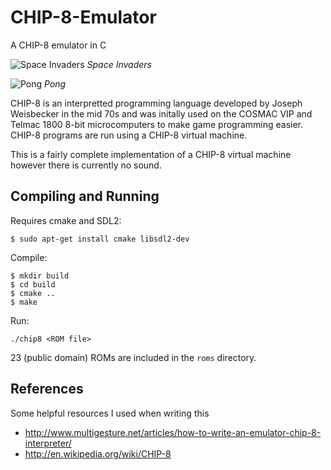 # CHIP-8-Emulator
A CHIP-8 emulator in C

![Space Invaders](doc/screenshots/invaders.png "Space Invaders")
*Space Invaders*

![Pong](doc/screenshots/pong.png "Pong")
*Pong*

CHIP-8 is an interpretted programming language developed by Joseph Weisbecker in the mid 70s and was initally used on the COSMAC VIP and Telmac 1800 8-bit microcomputers to make game programming easier. CHIP-8 programs are run using a CHIP-8 virtual machine.

This is a fairly complete implementation of a CHIP-8 virtual machine however there is currently no sound.

## Compiling and Running

Requires cmake and SDL2:
```
$ sudo apt-get install cmake libsdl2-dev
```

Compile:
```
$ mkdir build
$ cd build
$ cmake ..
$ make
```

Run:
```
./chip8 <ROM file>
```
23 (public domain) ROMs are included in the `roms` directory.

## References
Some helpful resources I used when writing this

- http://www.multigesture.net/articles/how-to-write-an-emulator-chip-8-interpreter/
- http://en.wikipedia.org/wiki/CHIP-8
